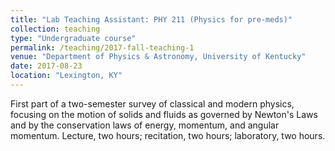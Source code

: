 ```yaml
---
title: "Lab Teaching Assistant: PHY 211 (Physics for pre-meds)"
collection: teaching
type: "Undergraduate course"
permalink: /teaching/2017-fall-teaching-1
venue: "Department of Physics & Astronomy, University of Kentucky"
date: 2017-08-23
location: "Lexington, KY"
---
```


First part of a two-semester survey of classical and modern physics, focusing on the motion of solids and fluids as governed by Newton's Laws and by the conservation laws of energy, momentum, and angular momentum. Lecture, two hours; recitation, two hours; laboratory, two hours.

<!-- Heading 1
======

Heading 2
======

Heading 3
====== -->